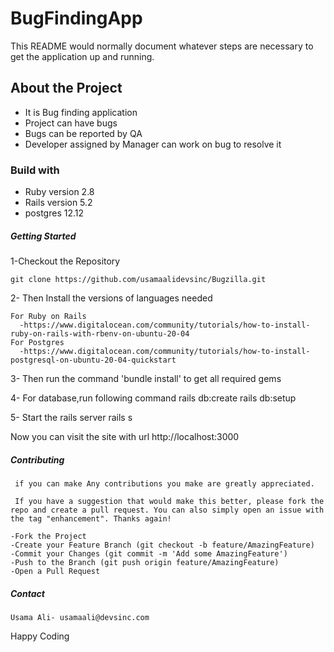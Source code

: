 # BugFindingApp

This README would normally document whatever steps are necessary to get the
application up and running.

## About the Project
  - It is Bug finding application
  - Project can have bugs 
  - Bugs can be reported by QA
  - Developer assigned by Manager can work on bug to resolve it

### Build with
  - Ruby version 2.8
  - Rails version 5.2
  - postgres 12.12
  
##### Getting Started

  1-Checkout the Repository
  
    git clone https://github.com/usamaalidevsinc/Bugzilla.git
    
  2- Then Install the versions of languages needed
  
    For Ruby on Rails 
      -https://www.digitalocean.com/community/tutorials/how-to-install-ruby-on-rails-with-rbenv-on-ubuntu-20-04
    For Postgres
      -https://www.digitalocean.com/community/tutorials/how-to-install-postgresql-on-ubuntu-20-04-quickstart
    
  3- Then run the command 'bundle install' to get all required gems 
    
  4- For database,run following command
      rails db:create
      rails db:setup
      
  5- Start the rails server
      rails s
 
 Now you can visit the site with url http://localhost:3000
 
 ##### Contributing
     if you can make Any contributions you make are greatly appreciated.

     If you have a suggestion that would make this better, please fork the repo and create a pull request. You can also simply open an issue with the tag "enhancement". Thanks again!

    -Fork the Project
    -Create your Feature Branch (git checkout -b feature/AmazingFeature)
    -Commit your Changes (git commit -m 'Add some AmazingFeature')
    -Push to the Branch (git push origin feature/AmazingFeature)
    -Open a Pull Request
 
 ##### Contact
    Usama Ali- usamaali@devsinc.com

  Happy Coding

